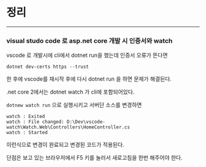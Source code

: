 # 정리
---
### visual studo code 로 asp.net core 개발 시 인증서와 watch

vscode 로 개발시에 cli에서 dotnet run을 했는데 인증서 오류가 뜬다면

```dotnet dev-certs https --trust```

한 후에 vscode를 재시작 후에 다시 dotnet run 을 하면 문제가 해결된다.

.net core 2에서는 dotnet watch 가 cli에 포함되어있다.

```dotnew watch run``` 으로 실행시키고
서버단 소스를 변경하면

```
watch : Exited
watch : File changed: D:\Dev\vscode-watch\Watch.Web\Controllers\HomeController.cs
watch : Started
```

이런식으로 변경이 완료되고 변경된 코드가 적용된다.

단점은 보고 있는 브라우저에서 F5 키를 눌러서 새로고침을 한번 해주어야 한다.